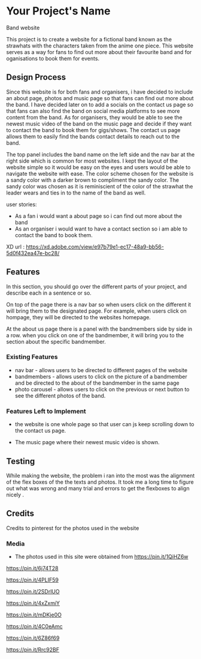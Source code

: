 
# Your Project's Name 
Band website 

This project is to create a website for a fictional band known as the strawhats with the characters taken from the anime one piece. This website serves as a way for fans to find out more about their favourite band and for oganisations to book them for events.
 
## Design Process

Since this website is for both fans and organisers, i have decided to include an about page, photos and music page so that fans can find out more about the band. I have decided later on to add a socials on the contact us page so that fans can also find the band on social media platforms to see more content from the band. As for organisers, they would be able to see the newest music video of the band on the music page and decide if they want to contact the band to book them for gigs/shows. The contact us page allows them to easily find the bands contact details to reach out to the band.

The top panel includes the band name on the left side and the nav bar at the right side which is common for most websites. I kept the layout of the website simple so it would be easy on the eyes and users would be able to navigate the website with ease. 
The color scheme chosen for the website is a sandy color with a darker brown to compliment the sandy color. The sandy color was chosen as it is reminiscient of the color of the strawhat the leader wears and ties in to the name of the band as well.


user stories: 
- As a fan i would want a about page so i can find out more about the band
- As an organiser i would want to have a contact section so i am able to contact the band to book them.

XD url : https://xd.adobe.com/view/e97b79e1-ec17-48a9-bb56-5d0f432ea47e-bc28/

## Features

In this section, you should go over the different parts of your project, and describe each in a sentence or so.

On top of the page there is a nav bar so when users click on the different it will bring them to the designated page. For example, when users click on hompage, they will be directed to the websites homepage.

At the about us page there is a panel with the bandmembers side by side in a row. when you click on one of the bandmember, it will bring you to the section about the specific bandmember.



 
### Existing Features
- nav bar - allows users to be directed to different pages of the website
- bandmembers - allows users to click on the picture of a bandmember and be directed to the about of the bandmember in the same page 
- photo carousel - allows users to click on the previous or next button to see the different photos of the band.



### Features Left to Implement
- the website is one whole page so that user can js keep scrolling down to the contact us page.

- The music page where their newest music video is shown. 

## Testing

While making the website, the problem i ran into the most was the alignment of the flex boxes of the the texts and photos. It took me a long time to figure out what was wrong and many trial and errors to get the flexboxes to align nicely .


## Credits

Credits to pinterest for the photos used in the website

### Media
- The photos used in this site were obtained from 
https://pin.it/1QiHZ6w

https://pin.it/6j74T28

https://pin.it/4PLIF59

https://pin.it/2SDrlUO

https://pin.it/4xZxmiY

https://pin.it/mDKje0O

https://pin.it/4C0eAmc

https://pin.it/6Z86f69

https://pin.it/Rrc92BF

